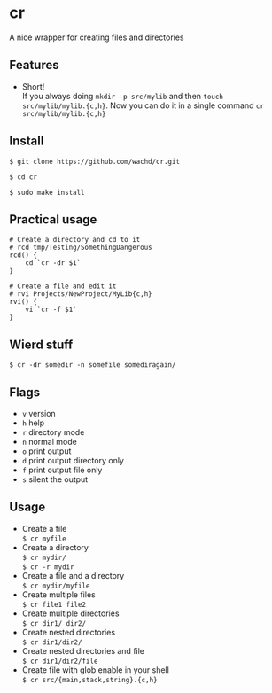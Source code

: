 # cr
A nice wrapper for creating files and directories

## Features
- Short!  
  If you always doing `mkdir -p src/mylib` and then `touch src/mylib/mylib.{c,h}`.
  Now you can do it in a single command `cr src/mylib/mylib.{c,h}`

## Install
`$ git clone https://github.com/wachd/cr.git`

`$ cd cr`

`$ sudo make install`

## Practical usage
```shell
# Create a directory and cd to it
# rcd tmp/Testing/SomethingDangerous
rcd() {
    cd `cr -dr $1`
}

# Create a file and edit it
# rvi Projects/NewProject/MyLib{c,h}
rvi() {
    vi `cr -f $1`
}

```

## Wierd stuff
`$ cr -dr somedir -n somefile somediragain/`

## Flags
- `v` version
- `h` help
- `r` directory mode
- `n` normal mode
- `o` print output
- `d` print output directory only
- `f` print output file only
- `s` silent the output

## Usage
- Create a file  
  `$ cr myfile`
- Create a directory  
  `$ cr mydir/`  
  `$ cr -r mydir`
- Create a file and a directory  
  `$ cr mydir/myfile`
- Create multiple files  
  `$ cr file1 file2`
- Create multiple directories  
  `$ cr dir1/ dir2/`
- Create nested directories  
  `$ cr dir1/dir2/`
- Create nested directories and file  
  `$ cr dir1/dir2/file`
- Create file with glob enable in your shell  
  `$ cr src/{main,stack,string}.{c,h}`
